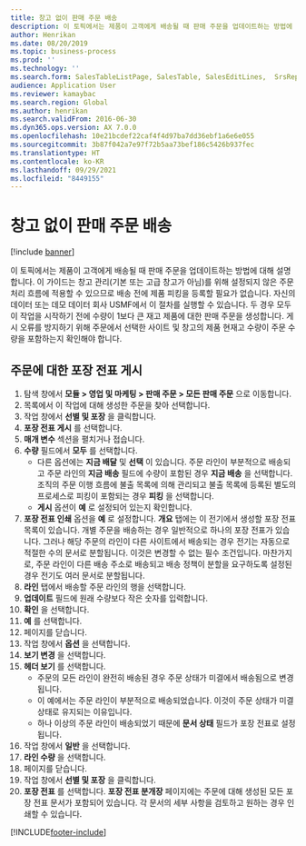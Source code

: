 ```yaml
---
title: 창고 없이 판매 주문 배송
description: 이 토픽에서는 제품이 고객에게 배송될 때 판매 주문을 업데이트하는 방법에 대해 설명합니다.
author: Henrikan
ms.date: 08/20/2019
ms.topic: business-process
ms.prod: ''
ms.technology: ''
ms.search.form: SalesTableListPage, SalesTable, SalesEditLines,  SrsReportViewerForm, SalesTableLineQuantity, CustPackingSlipJournal
audience: Application User
ms.reviewer: kamaybac
ms.search.region: Global
ms.author: henrikan
ms.search.validFrom: 2016-06-30
ms.dyn365.ops.version: AX 7.0.0
ms.openlocfilehash: 10e21bcdef22caf4f4d97ba7dd36ebf1a6e6e055
ms.sourcegitcommit: 3b87f042a7e97f72b5aa73bef186c5426b937fec
ms.translationtype: HT
ms.contentlocale: ko-KR
ms.lasthandoff: 09/29/2021
ms.locfileid: "8449155"
---
```

# <a name="ship-sales-orders-without-warehousing"></a>창고 없이 판매 주문 배송

[!include [banner](../../includes/banner.md)]

이 토픽에서는 제품이 고객에게 배송될 때 판매 주문을 업데이트하는 방법에 대해 설명합니다. 이 가이드는 창고 관리(기본 또는 고급 창고가 아님)를 위해 설정되지 않은 주문 처리 흐름에 적용할 수 있으므로 배송 전에 제품 피킹을 등록할 필요가 없습니다. 자신의 데이터 또는 데모 데이터 회사 USMF에서 이 절차를 실행할 수 있습니다. 두 경우 모두 이 작업을 시작하기 전에 수량이 1보다 큰 재고 제품에 대한 판매 주문을 생성합니다. 게시 오류를 방지하기 위해 주문에서 선택한 사이트 및 창고의 제품 현재고 수량이 주문 수량을 포함하는지 확인해야 합니다.

## <a name="post-packing-slip-for-an-order"></a>주문에 대한 포장 전표 게시
1. 탐색 창에서 **모듈 > 영업 및 마케팅 > 판매 주문 > 모든 판매 주문** 으로 이동합니다.
2. 목록에서 이 작업에 대해 생성한 주문을 찾아 선택합니다.
3. 작업 창에서 **선별 및 포장** 을 클릭합니다.
4. **포장 전표 게시** 를 선택합니다.
5. **매개 변수** 섹션을 펼치거나 접습니다.
6. **수량** 필드에서 **모두** 를 선택합니다.
    - 다른 옵션에는 **지금 배달** 및 **선택** 이 있습니다. 주문 라인이 부분적으로 배송되고 주문 라인의 **지금 배송** 필드에 수량이 포함된 경우 **지금 배송** 을 선택합니다. 조직의 주문 이행 흐름에 불출 목록에 의해 관리되고 불출 목록에 등록된 별도의 프로세스로 피킹이 포함되는 경우 **피킹** 을 선택합니다.  
    - **게시** 옵션이 **예** 로 설정되어 있는지 확인합니다.  
7. **포장 전표 인쇄** 옵션을 **예** 로 설정합니다. **개요** 탭에는 이 전기에서 생성할 포장 전표 목록이 있습니다. 개별 주문을 배송하는 경우 일반적으로 하나의 포장 전표가 있습니다. 그러나 해당 주문의 라인이 다른 사이트에서 배송되는 경우 전기는 자동으로 적절한 수의 문서로 분할됩니다. 이것은 변경할 수 없는 필수 조건입니다. 마찬가지로, 주문 라인이 다른 배송 주소로 배송되고 배송 정책이 분할을 요구하도록 설정된 경우 전기도 여러 문서로 분할됩니다.  
8. **라인** 탭에서 배송할 주문 라인의 행을 선택합니다.
9. **업데이트** 필드에 원래 수량보다 작은 숫자를 입력합니다.
10. **확인** 을 선택합니다.
11. **예** 를 선택합니다.
12. 페이지를 닫습니다.
13. 작업 창에서 **옵션** 을 선택합니다.
14. **보기 변경** 을 선택합니다.
15. **헤더 보기** 를 선택합니다.
    - 주문의 모든 라인이 완전히 배송된 경우 주문 상태가 미결에서 배송됨으로 변경됩니다.  
    - 이 예에서는 주문 라인이 부분적으로 배송되었습니다. 이것이 주문 상태가 미결 상태로 유지되는 이유입니다.     
    - 하나 이상의 주문 라인이 배송되었기 때문에 **문서 상태** 필드가 포장 전표로 설정됩니다.  
16. 작업 창에서 **일반** 을 선택합니다.
17. **라인 수량** 을 선택합니다.
18. 페이지를 닫습니다.
19. 작업 창에서 **선별 및 포장** 을 클릭합니다.
20. **포장 전표** 를 선택합니다. **포장 전표 분개장** 페이지에는 주문에 대해 생성된 모든 포장 전표 문서가 포함되어 있습니다. 각 문서의 세부 사항을 검토하고 원하는 경우 인쇄할 수 있습니다.  



[!INCLUDE[footer-include](../../../includes/footer-banner.md)]